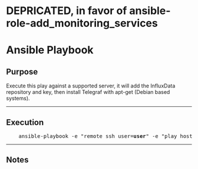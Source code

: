 # DEPRICATED, in favor of ansible-role-add_monitoring_services
# Ansible Playbook



## Purpose
  Execute this play against a supported server, it will add the InfluxData repository and key, then install Telegraf with apt-get (Debian based systems).
  
----

## Execution
<pre>
    ansible-playbook -e "remote_ssh_user=<b>user</b>" -e "play_hosts=<b>ALL</b>" add_ansible_user.yaml 
</pre>

----

## Notes

